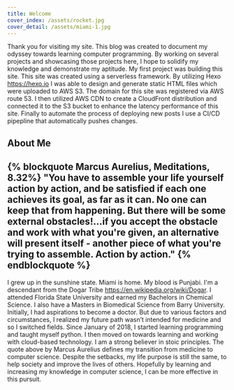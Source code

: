 ```yaml
---
title: Welcome
cover_index: /assets/rocket.jpg
cover_detail: /assets/miami-1.jpg
---
```

Thank you for visiting my site. This blog was created to document my odyssey towards learning computer programming. By working on several projects and showcasing those projects here, I hope to solidify my knowledge and demonstrate my aptitude. My first project was building this site. This site was created using a serverless framework. By utilizing Hexo https://hexo.io I was able to design and generate static HTML files which were uploaded to AWS S3. The domain for this site was registered via AWS route 53. I then utilized AWS CDN to create a CloudFront distribution and connected it to the S3 bucket to enhance the latency performance of this site. Finally to automate the process of deploying new posts I use a CI/CD pipepline that automatically pushes changes. 

## About Me

{% blockquote Marcus Aurelius, Meditations, 8.32%}
"You have to assemble your life yourself action by action, and be satisfied if each one achieves its goal, as far as it can. No one can keep that from happening. But there will be some external obstacles!...if you accept the obstacle and work with what you're given, an alternative will present itself - another piece of what you're trying to assemble. Action by action."
{% endblockquote %}
---
I grew up in the sunshine state. Miami is home. My blood is Punjabi. I'm a descendant from the Dogar Tribe https://en.wikipedia.org/wiki/Dogar. I attended Florida State University and earned my Bachelors in Chemical Science. I also have a Masters in Biomedical Science from Barry University. Initially, I had aspirations to become a doctor. But due to various factors and circumstances, I realized my future path wasn’t intended for medicine and so I switched fields. Since January of 2018, I started learning programming and taught myself python. I then moved on towards learning and working with cloud-based technology. I am a strong believer in stoic principles. The quote above by Marcus Aurelius defines my transition from medicine to computer science. Despite the setbacks, my life purpose is still the same, to help society and improve the lives of others. Hopefully by learning and increasing my knowledge in computer science, I can be more effective in this pursuit.


